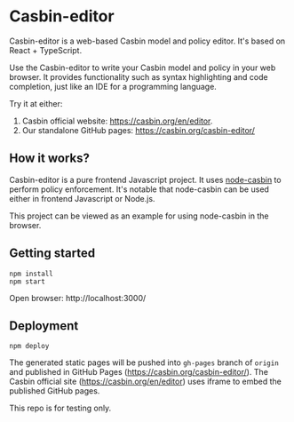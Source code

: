 # Casbin-editor

Casbin-editor is a web-based Casbin model and policy editor. It's based on React + TypeScript.

Use the Casbin-editor to write your Casbin model and policy in your web browser.
It provides functionality such as syntax highlighting and code completion, just like an IDE for a programming language.

Try it at either:

1. Casbin official website: https://casbin.org/en/editor.
2. Our standalone GitHub pages: https://casbin.org/casbin-editor/

## How it works?

Casbin-editor is a pure frontend Javascript project. It uses [node-casbin](https://github.com/casbin/node-casbin) to perform policy enforcement. It's notable that node-casbin can be used either in frontend Javascript or Node.js.

This project can be viewed as an example for using node-casbin in the browser.

## Getting started

```shell
npm install
npm start
```

Open browser: http://localhost:3000/

## Deployment

```
npm deploy
```

The generated static pages will be pushed into `gh-pages` branch of `origin` and published in GitHub Pages (https://casbin.org/casbin-editor/). The Casbin official site (https://casbin.org/en/editor) uses iframe to embed the published GitHub pages. 

This repo is for testing only.
